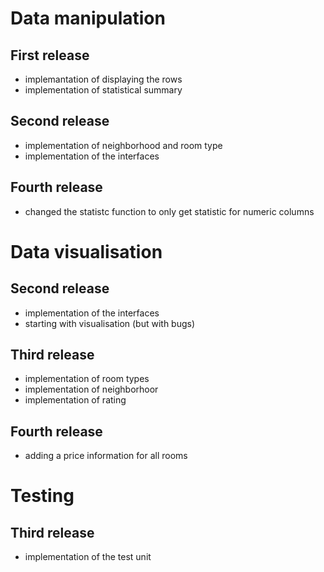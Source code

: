 # Data manipulation
## First release
- implemantation of displaying the rows
- implementation of statistical summary

## Second release
- implementation of neighborhood and room type
- implementation of the interfaces

## Fourth release
- changed the statistc function to only get statistic for numeric columns

# Data visualisation
## Second release
- implementation of the interfaces
- starting with visualisation (but with bugs)

## Third release
- implementation of room types
- implementation of neighborhoor
- implementation of rating

## Fourth release
- adding a price information for all rooms

# Testing
## Third release
- implementation of the test unit
  
